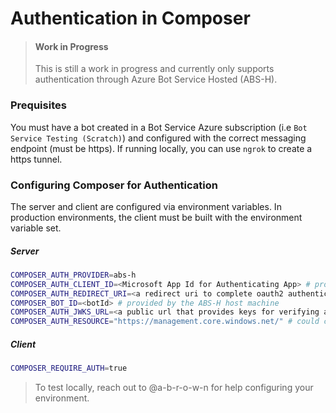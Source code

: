 # Authentication in Composer

> #### Work in Progress
>
> This is still a work in progress and currently only supports authentication through Azure Bot Service Hosted (ABS-H).

### Prequisites

You must have a bot created in a Bot Service Azure subscription (i.e `Bot Service Testing (Scratch)`) and configured with the correct messaging endpoint (must be https).
If running locally, you can use `ngrok` to create a https tunnel.

### Configuring Composer for Authentication

The server and client are configured via environment variables. In production environments, the client must be built with the environment variable set.

##### Server

```bash
COMPOSER_AUTH_PROVIDER=abs-h
COMPOSER_AUTH_CLIENT_ID=<Microsoft App Id for Authenticating App> # provided by the ABS-H host machine
COMPOSER_AUTH_REDIRECT_URI=<a redirect uri to complete oauth2 authentication> # provided by the ABS-H host machine
COMPOSER_BOT_ID=<botId> # provided by the ABS-H host machine
COMPOSER_AUTH_JWKS_URL=<a public url that provides keys for verifying auth token> # provided by the ABS-H host machine
COMPOSER_AUTH_RESOURCE="https://management.core.windows.net/" # could change based on abs-h env (i.e. gov cloud)
```

##### Client

```bash
COMPOSER_REQUIRE_AUTH=true
```

> To test locally, reach out to @a-b-r-o-w-n for help configuring your environment.
